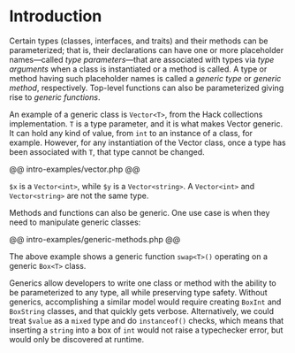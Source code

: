 # Introduction

Certain types (classes, interfaces, and traits) and their methods can be parameterized; that is, their declarations can have one or more placeholder names—called *type parameters*—that are associated with types via *type arguments* when a class is instantiated or a method is called. A type or method having such placeholder names is called a *generic type* or *generic method*, respectively. Top-level functions can also be parameterized giving rise to *generic functions*.

An example of a generic class is `Vector<T>`, from the Hack collections
implementation. `T` is a type parameter, and it is what makes Vector
generic. It can hold any kind of value, from `int` to an instance of a class, for example.
However, for any instantiation of the Vector class, once a type has been associated
with `T`, that type cannot be changed.

@@ intro-examples/vector.php @@

`$x` is a `Vector<int>`, while `$y` is a `Vector<string>`. A `Vector<int>` and
`Vector<string>` are not the same type.

Methods and functions can also be generic. One use case is when they need to
manipulate generic classes:

@@ intro-examples/generic-methods.php @@

The above example shows a generic function `swap<T>()` operating on a generic
`Box<T>` class.

Generics allow developers to write one class or method with the ability to be
parameterized to any type, all while preserving type safety. Without generics,
accomplishing a similar model would require creating `BoxInt` and `BoxString`
classes, and that quickly gets verbose. Alternatively, we could treat `$value`
as a `mixed` type and do `instanceof()` checks, which means that inserting
a `string` into a box of `int` would not raise a typechecker error, but would only
be discovered at runtime.
